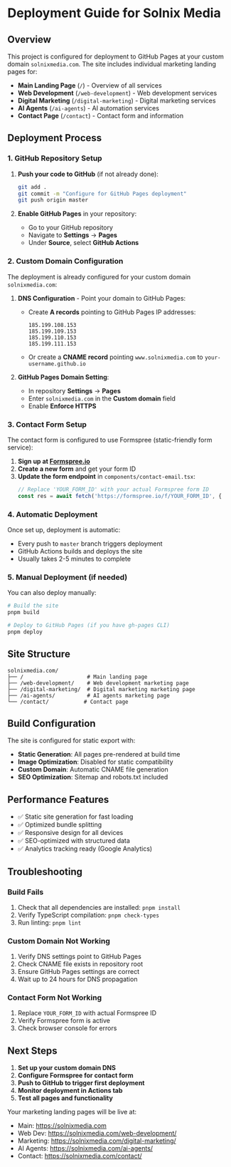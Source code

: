 # Deployment Guide for Solnix Media

## Overview
This project is configured for deployment to GitHub Pages at your custom domain `solnixmedia.com`. The site includes individual marketing landing pages for:

- **Main Landing Page** (`/`) - Overview of all services
- **Web Development** (`/web-development`) - Web development services
- **Digital Marketing** (`/digital-marketing`) - Digital marketing services  
- **AI Agents** (`/ai-agents`) - AI automation services
- **Contact Page** (`/contact`) - Contact form and information

## Deployment Process

### 1. GitHub Repository Setup

1. **Push your code to GitHub** (if not already done):
   ```bash
   git add .
   git commit -m "Configure for GitHub Pages deployment"
   git push origin master
   ```

2. **Enable GitHub Pages** in your repository:
   - Go to your GitHub repository
   - Navigate to **Settings** → **Pages**
   - Under **Source**, select **GitHub Actions**

### 2. Custom Domain Configuration

The deployment is already configured for your custom domain `solnixmedia.com`:

1. **DNS Configuration** - Point your domain to GitHub Pages:
   - Create **A records** pointing to GitHub Pages IP addresses:
     ```
     185.199.108.153
     185.199.109.153
     185.199.110.153
     185.199.111.153
     ```
   - Or create a **CNAME record** pointing `www.solnixmedia.com` to `your-username.github.io`

2. **GitHub Pages Domain Setting**:
   - In repository **Settings** → **Pages**
   - Enter `solnixmedia.com` in the **Custom domain** field
   - Enable **Enforce HTTPS**

### 3. Contact Form Setup

The contact form is configured to use Formspree (static-friendly form service):

1. **Sign up at [Formspree.io](https://formspree.io)**
2. **Create a new form** and get your form ID
3. **Update the form endpoint** in `components/contact-email.tsx`:
   ```typescript
   // Replace 'YOUR_FORM_ID' with your actual Formspree form ID
   const res = await fetch('https://formspree.io/f/YOUR_FORM_ID', {
   ```

### 4. Automatic Deployment

Once set up, deployment is automatic:
- Every push to `master` branch triggers deployment
- GitHub Actions builds and deploys the site
- Usually takes 2-5 minutes to complete

### 5. Manual Deployment (if needed)

You can also deploy manually:

```bash
# Build the site
pnpm build

# Deploy to GitHub Pages (if you have gh-pages CLI)
pnpm deploy
```

## Site Structure

```
solnixmedia.com/
├── /                    # Main landing page
├── /web-development/    # Web development marketing page
├── /digital-marketing/  # Digital marketing marketing page
├── /ai-agents/          # AI agents marketing page
└── /contact/           # Contact page
```

## Build Configuration

The site is configured for static export with:
- **Static Generation**: All pages pre-rendered at build time
- **Image Optimization**: Disabled for static compatibility
- **Custom Domain**: Automatic CNAME file generation
- **SEO Optimization**: Sitemap and robots.txt included

## Performance Features

- ✅ Static site generation for fast loading
- ✅ Optimized bundle splitting
- ✅ Responsive design for all devices
- ✅ SEO-optimized with structured data
- ✅ Analytics tracking ready (Google Analytics)

## Troubleshooting

### Build Fails
1. Check that all dependencies are installed: `pnpm install`
2. Verify TypeScript compilation: `pnpm check-types`
3. Run linting: `pnpm lint`

### Custom Domain Not Working
1. Verify DNS settings point to GitHub Pages
2. Check CNAME file exists in repository root
3. Ensure GitHub Pages settings are correct
4. Wait up to 24 hours for DNS propagation

### Contact Form Not Working
1. Replace `YOUR_FORM_ID` with actual Formspree ID
2. Verify Formspree form is active
3. Check browser console for errors

## Next Steps

1. **Set up your custom domain DNS**
2. **Configure Formspree for contact form**
3. **Push to GitHub to trigger first deployment**
4. **Monitor deployment in Actions tab**
5. **Test all pages and functionality**

Your marketing landing pages will be live at:
- Main: https://solnixmedia.com
- Web Dev: https://solnixmedia.com/web-development/
- Marketing: https://solnixmedia.com/digital-marketing/
- AI Agents: https://solnixmedia.com/ai-agents/
- Contact: https://solnixmedia.com/contact/ 